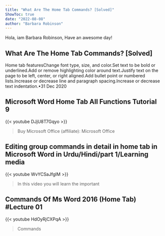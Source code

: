 ```yaml
---
title: "What Are The Home Tab Commands? [Solved]"
ShowToc: true 
date: "2022-08-08"
author: "Barbara Robinson" 
---
```


Hola, iam Barbara Robinson, Have an awesome day!
## What Are The Home Tab Commands? [Solved]
 Home tab featuresChange font type, size, and color.Set text to be bold or underlined.Add or remove highlighting color around text.Justify text on the page to be left, center, or right aligned.Add bullet point or numbered lists.Increase or decrease line and paragraph spacing.Increase or decrease text indentation.•31 Dec 2020

## Microsoft Word Home Tab All Functions Tutorial 9
{{< youtube DJjU8T7Gqyo >}}
>Buy Microsoft Office (affiliate): Microsoft Office 

## Editing group commands in detail in home tab in Microsoft Word in Urdu/Hindi/part 1/Learning media
{{< youtube WvYCSaJfgIM >}}
>In this video you will learn the important 

## Commands Of Ms Word 2016 (Home Tab) #Lecture 01
{{< youtube HdOyRjCXPqA >}}
>Commands

